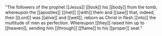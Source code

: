 “The followers of the prophet [[Jesus]] [[took]] his [[body]] from the tomb, whereupon the [[apostles]] [[met]] [[with]] them and [[saw]] that, indeed, their [[Lord]] was [[alive]] and [[well]], reborn as Christ in flesh [[into]] the multitude of men as perfection. Whereupon [[they]] raised him up to [[heaven]], sending him [[through]] [[flame]] to his [[proper]] seat.”


